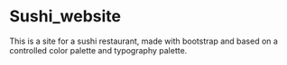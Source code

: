 # Sushi_website
This is a site for a sushi restaurant, made with bootstrap and based on a controlled color palette and typography palette. 
